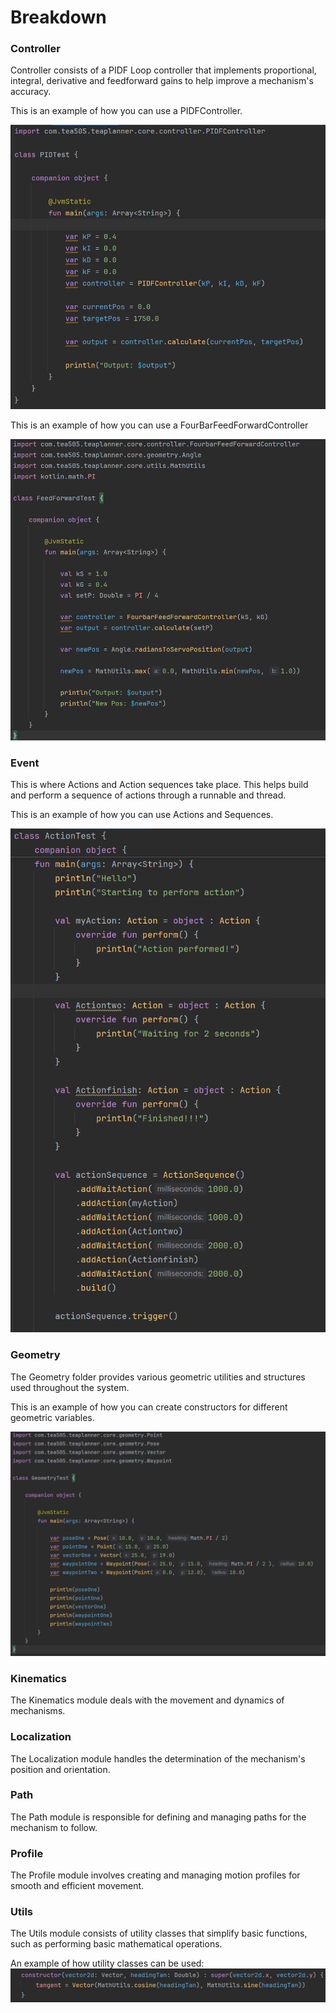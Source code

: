 # Breakdown

### Controller
Controller consists of a PIDF Loop controller that implements proportional, integral, derivative and feedforward gains to help improve a mechanism's accuracy.

This is an example of how you can use a PIDFController.

![img.png](../../../../../resources/img.png)

This is an example of how you can use a FourBarFeedForwardController

![img.png](../../../../../resources/ff.png)

### Event
This is where Actions and Action sequences take place. This helps build and perform a sequence of actions through a runnable and thread.

This is an example of how you can use Actions and Sequences.

![img.png](../../../../../resources/action.png)

### Geometry
The Geometry folder provides various geometric utilities and structures used throughout the system.

This is an example of how you can create constructors for different geometric variables.

![img.png](../../../../../resources/geo.png)

### Kinematics
The Kinematics module deals with the movement and dynamics of mechanisms.

### Localization
The Localization module handles the determination of the mechanism's position and orientation.

### Path
The Path module is responsible for defining and managing paths for the mechanism to follow.

### Profile
The Profile module involves creating and managing motion profiles for smooth and efficient movement.

### Utils
The Utils module consists of utility classes that simplify basic functions, such as performing basic mathematical operations.

An example of how utility classes can be used:
![img.png](../../../../../resources/math.png)